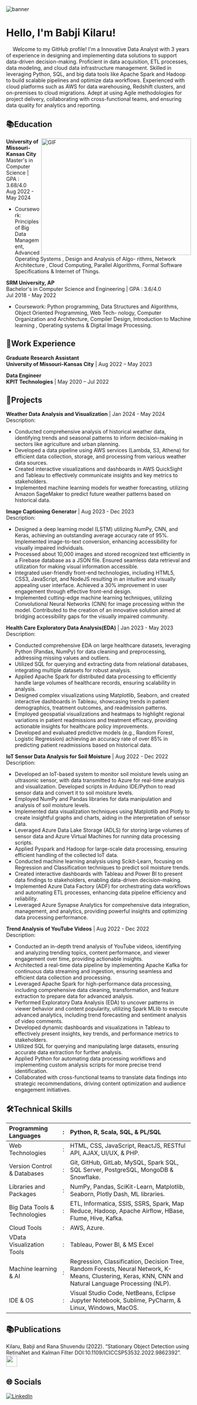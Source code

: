 
<img src="https://github.com/Kilaru-Babji/Kilaru-Babji/blob/main/banner1.png" alt="banner ">

#  Hello, I'm Babji Kilaru!

&emsp; Welcome to my GitHub profile! I'm a Innovative Data Analyst with 3 years of experience in designing and implementing data solutions to support data-driven decision-making. Proficient in data acquisition, ETL processes, data modeling, and cloud data infrastructure management. Skilled in leveraging Python, SQL, and big data tools like Apache Spark and Hadoop to build scalable pipelines and optimize data workflows. Experienced with cloud platforms such as AWS for data warehousing, Redshift clusters, and on-premises to cloud migrations. Adept at using Agile methodologies for project delivery, collaborating with cross-functional teams, and ensuring data quality for analytics and reporting.

## 📚**Education**

<img align="right" alt="GIF" src="https://github.com/deepthireddy246/deepthireddy246/blob/main/coding.gif" width="408" height="318"/>

**University of Missouri-Kansas City** <br/>
Master's in Computer Science | GPA : 3.68/4.0 <br/>
Aug 2022 - May 2024 <br/>
- Coursework: Principles of Big Data Management, Advanced Operating Systems , Design and Analysis of Algo-
rithms, Network Architecture , Cloud Computing, Parallel Algorithms, Formal Software Specifications & Internet
of Things.

**SRM University, AP** <br/>
Bachelor's in Computer Science and Engineering | GPA : 3.6/4.0 <br/>
Jul 2018 - May 2022 <br/>
- Coursework: Python programming, Data Structures and Algorithms, Object Oriented Programming, Web Tech-
nology, Computer Organization and Architecture, Compiler Design, Introduction to Machine learning , Operating
systems & Digital Image Processing.

## 💼**Work Experience**

**Graduate Research Assistant** <br/>
**University of Missouri-Kansas City** | Aug 2022 – May 2023

**Data Engineer** <br/>
**KPIT Technologies** | May 2020 – Jul 2022


## 🚀**Projects**

**Weather Data Analysis and Visualization** | Jan 2024 - May 2024<br/>
Description:
- Conducted comprehensive analysis of historical weather data, identifying trends and seasonal patterns to inform decision-making in sectors like agriculture and urban planning.
- Developed a data pipeline using AWS services (Lambda, S3, Athena) for efficient data collection, storage, and processing from various weather data sources.
- Created interactive visualizations and dashboards in AWS QuickSight and Tableau to effectively communicate insights and key metrics to stakeholders.
- Implemented machine learning models for weather forecasting, utilizing Amazon SageMaker to predict future weather patterns based on historical data.

**Image Captioning Generator** | Aug 2023 - Dec 2023<br/>
Description:
- Designed a deep learning model (LSTM) utilizing NumPy, CNN, and Keras, achieving an outstanding average accuracy rate of 95%. Implemented image-to-text conversion, enhancing accessibility for visually impaired individuals.
- Processed about 10,000 images and stored recognized text efficiently in a Firebase database as a JSON file. Ensured seamless data retrieval and utilization for making visual information accessible.
- Integrated user-friendly front-end technologies, including HTML5, CSS3, JavaScript, and NodeJS resulting in an intuitive and visually appealing user interface. Achieved a 30% improvement in user engagement through effective front-end design.
- Implemented cutting-edge machine learning techniques, utilizing Convolutional Neural Networks (CNN) for image processing within the model. Contributed to the creation of an innovative solution aimed at bridging accessibility gaps for the visually impaired community.

**Health Care Exploratory Data Analysis(EDA)** | Jan 2023 - May 2023<br/>
Description:
- Conducted comprehensive EDA on large healthcare datasets, leveraging Python (Pandas, NumPy) for data cleaning and preprocessing, addressing missing values and outliers.
- Utilized SQL for querying and extracting data from relational databases, integrating multiple datasets for robust analysis.
- Applied Apache Spark for distributed data processing to efficiently handle large volumes of healthcare records, ensuring scalability in analysis.
- Designed complex visualizations using Matplotlib, Seaborn, and created interactive dashboards in Tableau, showcasing trends in patient demographics, treatment outcomes, and readmission patterns.
- Employed geospatial visualizations and heatmaps to highlight regional variations in patient readmissions and treatment efficacy, providing actionable insights for healthcare policy improvements.
- Developed and evaluated predictive models (e.g., Random Forest, Logistic Regression) achieving an accuracy rate of over 85% in predicting patient readmissions based on historical data.

**IoT Sensor Data Analysis for Soil Moisture** | Aug 2022 - Dec 2022<br/>
Description:
- Developed an IoT-based system to monitor soil moisture levels using an ultrasonic sensor, with data transmitted to Azure for real-time analysis and visualization. Developed scripts in Arduino IDE/Python to read sensor data and convert it to soil moisture levels. 
- Employed NumPy and Pandas libraries for data manipulation and analysis of soil moisture levels. 
- Implemented data visualization techniques using Matplotlib and Plotly to create insightful graphs and charts, aiding in the interpretation of sensor data. 
- Leveraged Azure Data Lake Storage (ADLS) for storing large volumes of sensor data and Azure Virtual Machines for running data processing scripts. 
- Applied Pyspark and Hadoop for large-scale data processing, ensuring efficient handling of the collected IoT data.
- Conducted machine learning analysis using Scikit-Learn, focusing on Regression and Classification techniques to predict soil moisture trends. 
- Created interactive dashboards with Tableau and Power BI to present data findings to stakeholders, enabling data-driven decision-making. 
- Implemented Azure Data Factory (ADF) for orchestrating data workflows and automating ETL processes, enhancing data pipeline efficiency and reliability. 
- Leveraged Azure Synapse Analytics for comprehensive data integration, management, and analytics, providing powerful insights and optimizing data processing performance.

**Trend Analysis of YouTube Videos** | Aug 2022 - Dec 2022<br/>
Description:
- Conducted an in-depth trend analysis of YouTube videos, identifying and analyzing trending topics, content performance, and viewer engagement over time, providing actionable insights.
- Architected a real-time data pipeline by implementing Apache Kafka for continuous data streaming and ingestion, ensuring seamless and efficient data collection and processing.
- Leveraged Apache Spark for high-performance data processing, including comprehensive data cleaning, transformation, and feature extraction to prepare data for advanced analysis.
- Performed Exploratory Data Analysis (EDA) to uncover patterns in viewer behavior and content popularity, utilizing Spark MLlib to execute advanced analytics, including trend forecasting and sentiment analysis of video comments.
- Developed dynamic dashboards and visualizations in Tableau to effectively present insights, key trends, and performance metrics to stakeholders.
- Utilized SQL for querying and manipulating large datasets, ensuring accurate data extraction for further analysis.
- Applied Python for automating data processing workflows and implementing custom analysis scripts for more precise trend identification.
- Collaborated with cross-functional teams to translate data findings into strategic recommendations, driving content optimization and audience engagement initiatives.

## 🛠️**Technical Skills**
| Programming Languages  | : | Python, R, Scala, SQL, & PL/SQL|
| :---         | :---: | :---       |
| Web Technologies | : | HTML, CSS, JavaScript, ReactJS, RESTful API, AJAX, UI/UX, & PHP. |
| Version Control & Databases | : | Git, GitHub, GitLab, MySQL, Spark SQL, SQL Server, PostgreSQL, MongoDB & Snowflake. |
| Libraries and Packages | : | NumPy, Pandas, SciKit-Learn, Matplotlib, Seaborn, Plotly Dash, ML libraries. |
| Big Data Tools & Technologies | : | ETL, Informatica, SSIS, SSRS, Spark, Map Reduce, Hadoop, Apache Airflow, HBase, Flume, Hive, Kafka. |
| Cloud Tools | : |AWS, Azure. |
| VData Visualization Tools | : | Tableau, Power BI, & MS Excel |
| Machine learning & AI | : |Regression, Classification, Decision Tree, Random Forests, Neural Network, K-Means, Clustering, Keras, KNN, CNN and Natural Language Processing (NLP). |
| IDE & OS | : | Visual Studio Code, NetBeans, Eclipse Jupyter Notebook, Sublime, PyCharm, & Linux, Windows, MacOS.  |


## 📚**Publications**

Kilaru, Babji and Rana Shuvendu (2022). “Stationary Object Detection using RetinaNet and Kalman Filter DOI:10.1109/ICICCSP53532.2022.9862392”.
<a href="https://ieeexplore.ieee.org/document/9862392" target="blank"><img align="center" src="https://github.com/Kilaru-Babji/Kilaru-Babji/blob/main/download.jpeg" alt="" height="30" width="30" /></a>

## **🌐 Socials**

[![LinkedIn](https://img.shields.io/badge/LinkedIn-%230077B5.svg?logo=linkedin&logoColor=white)](https://www.linkedin.com/in/babji-kilaru/) 

 
